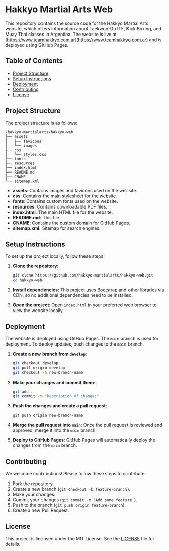 # Hakkyo Martial Arts Web

This repository contains the source code for the Hakkyo Martial Arts website, which offers information about Taekwon-Do ITF, Kick Boxing, and Muay Thai classes in Argentina. The website is live at [https://www.teamhakkyo.com.ar](https://www.teamhakkyo.com.ar) and is deployed using GitHub Pages.

## Table of Contents

- [Project Structure](#project-structure)
- [Setup Instructions](#setup-instructions)
- [Deployment](#deployment)
- [Contributing](#contributing)
- [License](#license)

## Project Structure

The project structure is as follows:

```plaintext
/hakkyo-martialarts/hakkyo-web
├── assets
│   ├── favicons
│   └── images
├── css
│   └── styles.css
├── fonts
├── resources
├── index.html
├── README.md
├── CNAME
└── sitemap.xml
```

- **assets**: Contains images and favicons used on the website.
- **css**: Contains the main stylesheet for the website.
- **fonts**: Contains custom fonts used on the website.
- **resources**: Contains downloadable PDF files.
- **index.html**: The main HTML file for the website.
- **README.md**: This file.
- **CNAME**: Contains the custom domain for GitHub Pages.
- **sitemap.xml**: Sitemap for search engines.

## Setup Instructions

To set up the project locally, follow these steps:

1. **Clone the repository**:

    ```sh
    git clone https://github.com/hakkyo-martialarts/hakkyo-web.git
    cd hakkyo-web
    ```

2. **Install dependencies**:
    This project uses Bootstrap and other libraries via CDN, so no additional dependencies need to be installed.

3. **Open the project**:
    Open `index.html` in your preferred web browser to view the website locally.

## Deployment

The website is deployed using GitHub Pages. The `main` branch is used for deployment. To deploy updates, push changes to the `main` branch.

1. **Create a new branch from `develop`**:

    ```sh
    git checkout develop
    git pull origin develop
    git checkout -b new-branch-name
    ```

2. **Make your changes and commit them**:

    ```sh
    git add .
    git commit -m "Description of changes"
    ```

3. **Push the changes and create a pull request**:

    ```sh
    git push origin new-branch-name
    ```

4. **Merge the pull request into `main`**:
    Once the pull request is reviewed and approved, merge it into the `main` branch.

5. **Deploy to GitHub Pages**:
    GitHub Pages will automatically deploy the changes from the `main` branch.

## Contributing

We welcome contributions! Please follow these steps to contribute:

1. Fork the repository.
2. Create a new branch (`git checkout -b feature-branch`).
3. Make your changes.
4. Commit your changes (`git commit -m 'Add some feature'`).
5. Push to the branch (`git push origin feature-branch`).
6. Create a new Pull Request.

## License

This project is licensed under the MIT License. See the [LICENSE](LICENSE) file for details.
